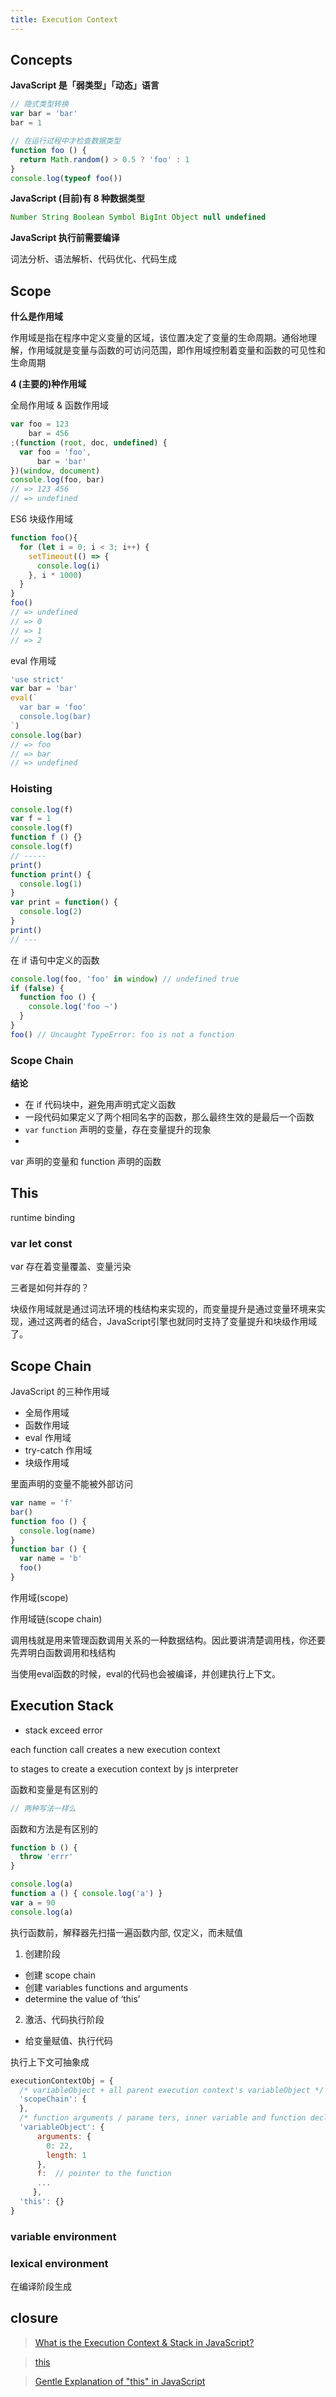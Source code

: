 ```yaml
---
title: Execution Context
---
```


## Concepts

**JavaScript 是「弱类型」「动态」语言**

```js
// 隐式类型转换
var bar = 'bar'
bar = 1

// 在运行过程中才检查数据类型
function foo () {
  return Math.random() > 0.5 ? 'foo' : 1
}
console.log(typeof foo())
```

**JavaScript (目前)有 8 种数据类型**

```js
Number String Boolean Symbol BigInt Object null undefined
```

**JavaScript 执行前需要编译**

词法分析、语法解析、代码优化、代码生成


## Scope

**什么是作用域**

作用域是指在程序中定义变量的区域，该位置决定了变量的生命周期。通俗地理解，作用域就是变量与函数的可访问范围，即作用域控制着变量和函数的可见性和生命周期


**4 (主要的)种作用域**

全局作用域 & 函数作用域

```js
var foo = 123
    bar = 456
;(function (root, doc, undefined) {
  var foo = 'foo',
      bar = 'bar'
})(window, document)
console.log(foo, bar)
// => 123 456
// => undefined
```

ES6 块级作用域

```js
function foo(){
  for (let i = 0; i < 3; i++) {
    setTimeout(() => {
      console.log(i)
    }, i * 1000)
  }
}
foo()
// => undefined
// => 0
// => 1
// => 2
```

eval 作用域

```js
'use strict'
var bar = 'bar'
eval(`
  var bar = 'foo'
  console.log(bar)
`)
console.log(bar)
// => foo
// => bar
// => undefined
```

### Hoisting

```js
console.log(f)
var f = 1
console.log(f)
function f () {}
console.log(f)
// -----
print()
function print() {
  console.log(1)
}
var print = function() {
  console.log(2)
}
print()
// ---
```



在 if 语句中定义的函数

```js
console.log(foo, 'foo' in window) // undefined true
if (false) {
  function foo () {
    console.log('foo ~')
  }
}
foo() // Uncaught TypeError: foo is not a function
```

### Scope Chain



**结论**
- 在 if 代码块中，避免用声明式定义函数
- 一段代码如果定义了两个相同名字的函数，那么最终生效的是最后一个函数
- `var` `function` 声明的变量，存在变量提升的现象
-




var 声明的变量和 function 声明的函数

## This

runtime binding



### var let const

var 存在着变量覆盖、变量污染

三者是如何并存的？

块级作用域就是通过词法环境的栈结构来实现的，而变量提升是通过变量环境来实现，通过这两者的结合，JavaScript引擎也就同时支持了变量提升和块级作用域了。


## Scope Chain

JavaScript 的三种作用域

- 全局作用域
- 函数作用域
- eval 作用域
- try-catch 作用域
- 块级作用域

里面声明的变量不能被外部访问


```js
var name = 'f'
bar()
function foo () {
  console.log(name)
}
function bar () {
  var name = 'b'
  foo()
}
```


作用域(scope)

作用域链(scope chain)

调用栈就是用来管理函数调用关系的一种数据结构。因此要讲清楚调用栈，你还要先弄明白函数调用和栈结构

当使用eval函数的时候，eval的代码也会被编译，并创建执行上下文。
## Execution Stack

- stack exceed error

each function call creates a new execution context

to stages to create a execution context by js interpreter

函数和变量是有区别的

```js
// 两种写法一样么

```

函数和方法是有区别的


```js
function b () {
  throw 'errr'
}
```


```js
console.log(a)
function a () { console.log('a') }
var a = 90
console.log(a)
```


执行函数前，解释器先扫描一遍函数内部, 仅定义，而未赋值
1. 创建阶段
  - 创建 scope chain
  - 创建 variables functions and arguments
  - determine the value of ‘this’

2. 激活、代码执行阶段
 - 给变量赋值、执行代码

 执行上下文可抽象成

```js
executionContextObj = {
  /* variableObject + all parent execution context's variableObject */
  'scopeChain': {
  },
  /* function arguments / parame ters, inner variable and function declarations */
  'variableObject': {
      arguments: {
        0: 22,
        length: 1
      },
      f:  // pointer to the function
      ...
     },
  'this': {}
}

```

### variable environment
### lexical environment

在编译阶段生成

## closure

> [What is the Execution Context & Stack in JavaScript?](https://medium.com/@itIsMadhavan/what-is-the-execution-context-stack-in-javascript-e169812e851a)

> [this](https://developer.mozilla.org/en-US/docs/Web/JavaScript/Reference/Operators/this#this_in_function_contexts)

> [Gentle Explanation of "this" in JavaScript](https://dmitripavlutin.com/gentle-explanation-of-this-in-javascript/)
